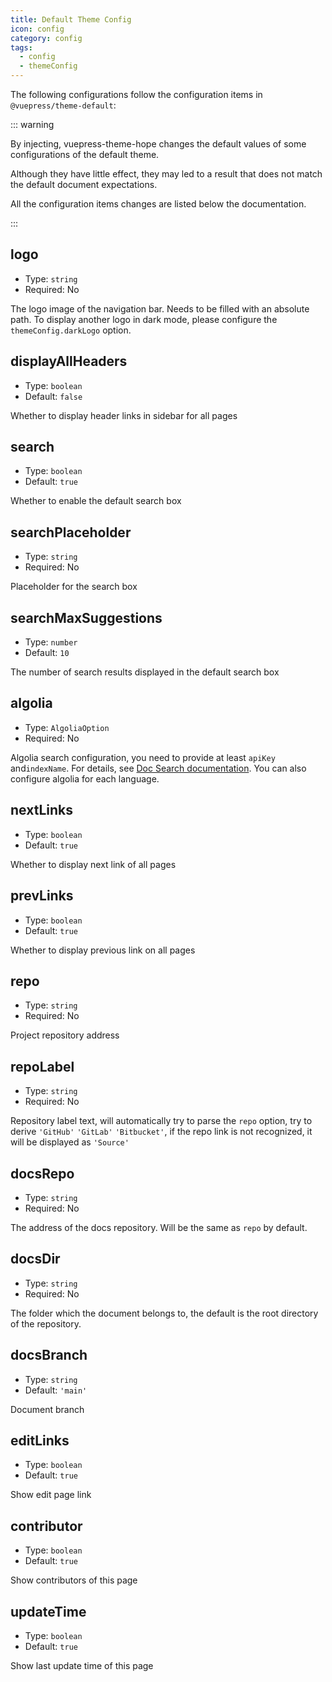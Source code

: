 ```yaml
---
title: Default Theme Config
icon: config
category: config
tags:
  - config
  - themeConfig
---
```


The following configurations follow the configuration items in `@vuepress/theme-default`:

::: warning

By injecting, vuepress-theme-hope changes the default values of some configurations of the default theme.

Although they have little effect, they may led to a result that does not match the default document expectations.

All the configuration items changes are listed below the documentation.

:::

## logo <Badge text="improved" type="warn" />

- Type: `string`
- Required: No

The logo image of the navigation bar. Needs to be filled with an absolute path. To display another logo in dark mode, please configure the `themeConfig.darkLogo` option.

## displayAllHeaders

- Type: `boolean`
- Default: `false`

Whether to display header links in sidebar for all pages

## search

- Type: `boolean`
- Default: `true`

Whether to enable the default search box

## searchPlaceholder

- Type: `string`
- Required: No

Placeholder for the search box

## searchMaxSuggestions

- Type: `number`
- Default: `10`

The number of search results displayed in the default search box

## algolia

- Type: `AlgoliaOption`
- Required: No

Algolia search configuration, you need to provide at least `apiKey` and`indexName`. For details, see [Doc Search documentation](https://github.com/algolia/docsearch#docsearch-options). You can also configure algolia for each language.

## nextLinks

- Type: `boolean`
- Default: `true`

Whether to display next link of all pages

## prevLinks

- Type: `boolean`
- Default: `true`

Whether to display previous link on all pages

## repo

- Type: `string`
- Required: No

Project repository address

## repoLabel

- Type: `string`
- Required: No

Repository label text, will automatically try to parse the `repo` option, try to derive `'GitHub'` `'GitLab'` `'Bitbucket'`, if the repo link is not recognized, it will be displayed as `'Source'`

## docsRepo

- Type: `string`
- Required: No

The address of the docs repository. Will be the same as `repo` by default.

## docsDir

- Type: `string`
- Required: No

The folder which the document belongs to, the default is the root directory of the repository.

## docsBranch

- Type: `string`
- Default: `'main'`

Document branch

## editLinks <Badge text="Change default value" type="error" />

- Type: `boolean`
- Default: `true`

Show edit page link

## contributor <Badge text="New" />

- Type: `boolean`
- Default: `true`

Show contributors of this page

## updateTime <Badge text="New" />

- Type: `boolean`
- Default: `true`

Show last update time of this page

